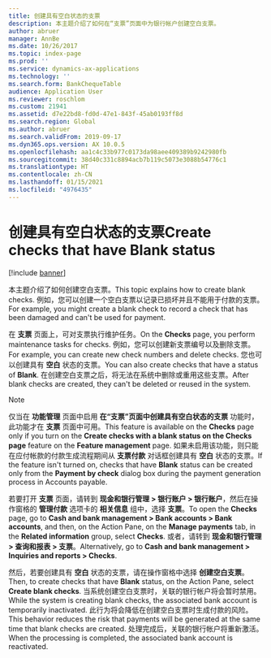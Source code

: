 ```yaml
---
title: 创建具有空白状态的支票
description: 本主题介绍了如何在“支票”页面中为银行帐户创建空白支票。
author: abruer
manager: AnnBe
ms.date: 10/26/2017
ms.topic: index-page
ms.prod: ''
ms.service: dynamics-ax-applications
ms.technology: ''
ms.search.form: BankChequeTable
audience: Application User
ms.reviewer: roschlom
ms.custom: 21941
ms.assetid: d7e22bd8-fd0d-47e1-843f-45ab0193ff8d
ms.search.region: Global
ms.author: abruer
ms.search.validFrom: 2019-09-17
ms.dyn365.ops.version: AX 10.0.5
ms.openlocfilehash: aa1c4c33b977c0173da98aee409389b9242980fb
ms.sourcegitcommit: 38d40c331c8894acb7b119c5073e3088b54776c1
ms.translationtype: HT
ms.contentlocale: zh-CN
ms.lasthandoff: 01/15/2021
ms.locfileid: "4976435"
---
```

# <a name="create-checks-that-have-blank-status"></a><span data-ttu-id="4df75-103">创建具有空白状态的支票</span><span class="sxs-lookup"><span data-stu-id="4df75-103">Create checks that have Blank status</span></span>

[!include [banner](../includes/banner.md)]

<span data-ttu-id="4df75-104">本主题介绍了如何创建空白支票。</span><span class="sxs-lookup"><span data-stu-id="4df75-104">This topic explains how to create blank checks.</span></span> <span data-ttu-id="4df75-105">例如，您可以创建一个空白支票以记录已损坏并且不能用于付款的支票。</span><span class="sxs-lookup"><span data-stu-id="4df75-105">For example, you might create a blank check to record a check that has been damaged and can't be used for payment.</span></span>

<span data-ttu-id="4df75-106">在 **支票** 页面上，可对支票执行维护任务。</span><span class="sxs-lookup"><span data-stu-id="4df75-106">On the **Checks** page, you perform maintenance tasks for checks.</span></span> <span data-ttu-id="4df75-107">例如，您可以创建新支票编号以及删除支票。</span><span class="sxs-lookup"><span data-stu-id="4df75-107">For example, you can create new check numbers and delete checks.</span></span> <span data-ttu-id="4df75-108">您也可以创建具有 **空白** 状态的支票。</span><span class="sxs-lookup"><span data-stu-id="4df75-108">You can also create checks that have a status of **Blank**.</span></span> <span data-ttu-id="4df75-109">在创建空白支票之后，将无法在系统中删除或重用这些支票。</span><span class="sxs-lookup"><span data-stu-id="4df75-109">After blank checks are created, they can't be deleted or reused in the system.</span></span>

> [!NOTE]
> <span data-ttu-id="4df75-110">仅当在 **功能管理** 页面中启用 **在“支票”页面中创建具有空白状态的支票** 功能时，此功能才在 **支票** 页面中可用。</span><span class="sxs-lookup"><span data-stu-id="4df75-110">This feature is available on the **Checks** page only if you turn on the **Create checks with a blank status on the Checks page** feature on the **Feature management** page.</span></span> <span data-ttu-id="4df75-111">如果未启用该功能，则只能在应付帐款的付款生成流程期间从 **支票付款** 对话框创建具有 **空白** 状态的支票。</span><span class="sxs-lookup"><span data-stu-id="4df75-111">If the feature isn't turned on, checks that have **Blank** status can be created only from the **Payment by check** dialog box during the payment generation process in Accounts payable.</span></span>

<span data-ttu-id="4df75-112">若要打开 **支票** 页面，请转到 **现金和银行管理 \> 银行账户 \> 银行账户**，然后在操作窗格的 **管理付款** 选项卡的 **相关信息** 组中，选择 **支票**。</span><span class="sxs-lookup"><span data-stu-id="4df75-112">To open the **Checks** page, go to **Cash and bank management \> Bank accounts \> Bank accounts**, and then, on the Action Pane, on the **Manage payments** tab, in the **Related information** group, select **Checks**.</span></span> <span data-ttu-id="4df75-113">或者，请转到 **现金和银行管理 \> 查询和报表 \> 支票**。</span><span class="sxs-lookup"><span data-stu-id="4df75-113">Alternatively, go to **Cash and bank management \> Inquiries and reports \> Checks**.</span></span>

<span data-ttu-id="4df75-114">然后，若要创建具有 **空白** 状态的支票，请在操作窗格中选择 **创建空白支票**。</span><span class="sxs-lookup"><span data-stu-id="4df75-114">Then, to create checks that have **Blank** status, on the Action Pane, select **Create blank checks**.</span></span> <span data-ttu-id="4df75-115">当系统创建空白支票时，关联的银行帐户将会暂时禁用。</span><span class="sxs-lookup"><span data-stu-id="4df75-115">While the system is creating blank checks, the associated bank account is temporarily inactivated.</span></span> <span data-ttu-id="4df75-116">此行为将会降低在创建空白支票时生成付款的风险。</span><span class="sxs-lookup"><span data-stu-id="4df75-116">This behavior reduces the risk that payments will be generated at the same time that blank checks are created.</span></span> <span data-ttu-id="4df75-117">处理完成后，关联的银行帐户将重新激活。</span><span class="sxs-lookup"><span data-stu-id="4df75-117">When the processing is completed, the associated bank account is reactivated.</span></span>
